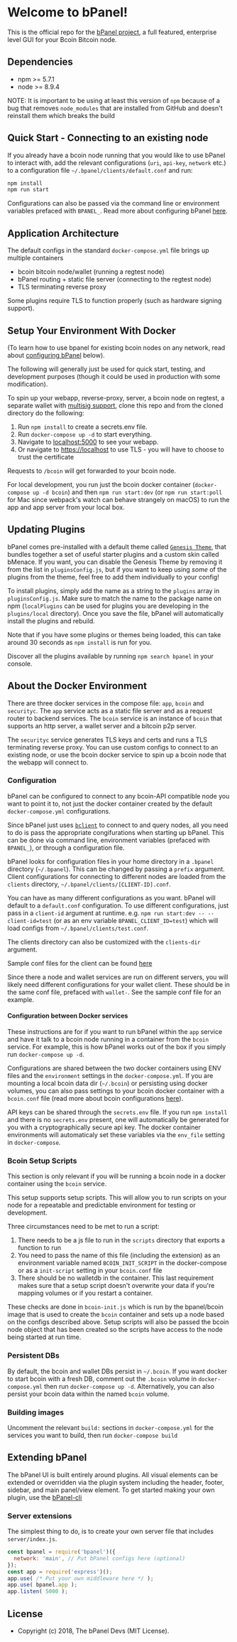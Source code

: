 # Welcome to bPanel!

This is the official repo for the [bPanel project](http://bpanel.org),
a full featured, enterprise level GUI for your Bcoin Bitcoin node.

## Dependencies

- npm >= 5.7.1
- node >= 8.9.4

NOTE: It is important to be using at least this version of `npm`
because of a bug that removes `node_modules` that are installed from
GitHub and doesn't reinstall them which breaks the build

## Quick Start - Connecting to an existing node
If you already have a bcoin node running that you would like to use bPanel to
interact with, add the relevant configurations (`uri`, `api-key`, `network` etc.)
to a configuration file `~/.bpanel/clients/default.conf` and run:

```bash
npm install
npm run start
```

Configurations can also be passed via the command line or environment variables prefaced
with `BPANEL_`. Read more about configuring bPanel [here](#configuration).

## Application Architecture
The default configs in the standard `docker-compose.yml` file
brings up multiple containers

- bcoin bitcoin node/wallet (running a regtest node)
- bPanel routing + static file server (connecting to the regtest node)
- TLS terminating reverse proxy

Some plugins require TLS to function properly (such as hardware signing
support).


## Setup Your Environment With Docker
(To learn how to use bpanel for existing bcoin nodes on any network,
read about [configuring bPanel](#configuration) below).

The following will generally just be used for quick start, testing,
and development purposes (though it could be used in production
with some modification).

To spin up your webapp, reverse-proxy, server, a bcoin node on regtest, a
separate wallet with [multisig support](https://github.com/bcoin-org/bmultisig),
clone this repo and from the cloned directory do the following:

1. Run `npm install` to create a secrets.env file.
1. Run `docker-compose up -d` to start everything.
1. Navigate to [localhost:5000](http://localhost:5000) to see your webapp.
1. Or navigate to [https://localhost](https://localhost) to use TLS - you will have to
choose to trust the certificate

Requests to `/bcoin` will get forwarded to your bcoin node.

For local development, you run just the bcoin docker container (`docker-compose
up -d bcoin`) and then `npm run start:dev` (or `npm run start:poll` for Mac since
webpack's watch can behave strangely on macOS) to run the app and app server
from your local box.

## Updating Plugins
bPanel comes pre-installed with a default theme called [`Genesis Theme`](https://github.com/bpanel-org/genesis-theme),
that bundles together a set of useful starter plugins and a custom skin called bMenace.
If you want, you can disable the Genesis Theme by removing it from the list in `pluginsConfig.js`,
but if you want to keep using _some_ of the plugins from the theme, feel free to add
them individually to your config!

To install plugins, simply add the name as a string to the `plugins` array in `pluginsConfig.js`.
Make sure to match the name to the package name on npm
(`localPlugins` can be used for plugins you are developing in the `plugins/local` directory).
Once you save the file, bPanel will automatically install the plugins and rebuild.

Note that if you have some plugins or themes being loaded,
this can take around 30 seconds as `npm install` is run for you.

Discover all the plugins available by running `npm search bpanel` in your console.

## About the Docker Environment
There are three docker services in the compose file: `app`, `bcoin` and `securityc`.
The `app` service acts as a static file server and as a request router to backend services.
The `bcoin` service is an instance of `bcoin` that supports an http server, a wallet server
and a bitcoin p2p server.

The `securityc` service generates TLS keys and certs and runs a TLS terminating reverse proxy.
You can use custom configs to connect to an existing node,
or use the bcoin docker service to spin up a bcoin node that the webapp will connect to.

### Configuration
bPanel can be configured to connect to any bcoin-API compatible node you want to point it to,
not just the docker container created by the default `docker-compose.yml` configurations.

Since bPanel just uses [`bclient`](https://github.com/bcoin-org/bclient) to connect
to and query nodes, all you need to do is pass the appropriate congifurations when starting up
bPanel. This can be done via command line, environment variables (prefaced with `BPANEL_`), or
through a configuration file.

bPanel looks for configuration files in your home directory in a `.bpanel` directory
(`~/.bpanel`). This can be changed by passing a `prefix` argument. Client configurations for connecting
to different nodes are loaded from the `clients` directory, `~/.bpanel/clients/[CLIENT-ID].conf`.

You can have as many different configurations as you want. bPanel will default to a `default.conf`
configuration. To use different configurations, just pass in a `client-id` argument at runtime.
e.g. `npm run start:dev -- --client-id=test` (or as an env variable `BPANEL_CLIENT_ID=test`) which
will load configs from `~/.bpanel/clients/test.conf`.

The clients directory can also be customized with the `clients-dir` argument.

Sample conf files for the client can be found
[here](https://github.com/bpanel-org/bpanel/tree/master/etc/sample.client.conf)

Since there a node and wallet services are run on different servers,
you will likely need different configurations for your wallet client. These
should be in the same conf file, prefaced with `wallet-`. See the sample conf file for
an example.

#### Configuration between Docker services
These instructions are for if you want to run bPanel within the `app` service and have it talk to
a bcoin node running in a container from the `bcoin` service. For example, this is how bPanel works
out of the box if you simply run `docker-compose up -d`.

Configurations are shared between the two docker containers using ENV files
and the `environment` settings in the `docker-compose.yml`. If you are mounting
a local bcoin data dir (`~/.bcoin`) or persisting using docker volumes, you can also pass settings to your bcoin docker container with a `bcoin.conf` file (read more about bcoin configurations [here](https://github.com/bcoin-org/bcoin/blob/master/docs/Configuration.md)).

API keys can be shared through the `secrets.env` file. If you run `npm install` and
there is no `secrets.env` present, one will automatically be generated for you with
a cryptographically secure api key. The docker container environments will automaticaly set
these variables via the `env_file` setting in `docker-compose`.

### Bcoin Setup Scripts
This section is only relevant if you will be running a bcoin node in a docker container
using the `bcoin` service.

This setup supports setup scripts. This will allow you to run scripts on your
node for a repeatable and predictable environment for testing or development.

Three circumstances need to be met to run a script:
1. There needs to be a js file to run in the `scripts` directory that exports a function to run
2. You need to pass the name of this file (including the extension)
as an environment variable named `BCOIN_INIT_SCRIPT` in the docker-compose or as a `init-script`
setting in your `bcoin.conf` file
3. There should be no walletdb in the container.
This last requirement makes sure that a setup script doesn't overwrite your data
if you're mapping volumes or if you restart a container.

These checks are done in `bcoin-init.js` which is run by the bpanel/bcoin image
that is used to create the `bcoin` container and sets up a node based on the configs
described above. Setup scripts will also be passed the bcoin node object that has been
created so the scripts have access to the node being started at run time.

### Persistent DBs
By default, the bcoin and wallet DBs persist in `~/.bcoin`.
If you want docker to start bcoin with a fresh DB, comment out the `.bcoin`
volume in `docker-compose.yml` then run `docker-compose up -d`. Alternatively, you
can also persist your bcoin data within the named `bcoin` volume.

### Building images
Uncomment the relevant `build:` sections in `docker-compose.yml`
for the services you want to build, then run `docker-compose build`

## Extending bPanel
The bPanel UI is built entirely around plugins.
All visual elements can be extended or overridden via the plugin system
including the header, footer, sidebar, and main panel/view element.
To get started making your own plugin, use the
[bPanel-cli](http://bpanel.org/docs/plugin-started.html)

### Server extensions
The simplest thing to do, is to create your own server file that includes `server/index.js`.
```javascript
const bpanel = require('bpanel')({
  network: 'main', // Put bPanel configs here (optional)
});
const app = require('express')();
app.use( /* Put your own middleware here */ );
app.use( bpanel.app );
app.listen( 5000 );
```

## License

- Copyright (c) 2018, The bPanel Devs (MIT License).
